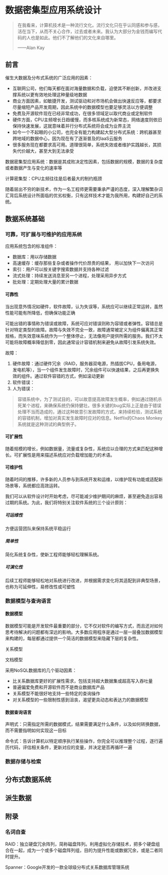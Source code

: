 # 数据密集型应用系统设计

> 在我看来，计算机技术是一种流行文化。流行文化只在乎认同感和参与感，活在当下，从而不关心合作，过去或者未来。我认为大部分为金钱而编写代码的人也是如此。他们不了解他们的文化来自哪里。
>
> ——Alan Kay

## 前言

催生大数据及分布式系统的广泛应用的因素：

* 互联网公司，他们每天都在面对海量数据和负载，迫使其不断创新，并改进支撑系统以更有效地处理这种量级地数据
* 商业方面因素，如敏捷开发，测试驱动和对市场机会做出快速反应等，都要求尽量缩短产品开发周期，因此系统中的数据模型也要足够灵活以方便调整
* 免费及开源软件现在已经非常成功，在很多领域足以取代商业或定制软件
* 硬件方面，CPU主频增长日趋缓慢，而多核系统成为新常态，网络速度则依旧保持快速发展，这就意味着并行分布式系统将会成为业界主流
* 如今一个不起眼的小公司，也完全有能力构建起大型分布式系统：跨机器甚至跨地域的数据中心，因为现在有了逐渐普及的IaaS云服务
* 很多服务现在都要求高可用。道理很简单，系统失效或者维护实践越长，其损失代价越大，甚至大到无法承受

数据密集型应用系统：数据是其成败决定性因素，包括数据的规模，数据的复杂度或者数据产生与变化的速率等

计算密集型：CPU主频往往是后者最大的制约瓶颈

随着层出不穷的新技术，作为一名工程师更需要秉承严谨的态度，深入理解繁杂词汇背后系统设计所面临的优劣权衡，只有这样技术才能为我所用，构建好自己的系统。

## 数据系统基础

### 可靠，可扩展与可维护的应用系统

应用系统包含的标准组件：

* 数据库：用以存储数据
* 高速缓存：缓存那些复杂或者操作代价昂贵的结果， 用以加快下一次访问
* 索引：用户可以按关键字搜索数据并支持各种过滤
* 流式处理：持续发送消息至另一个进程，处理采用异步方式
* 批处理：定期处理大量的累计数据

#### 可靠性

当出现意外情况如硬件，软件故障，认为失误等，系统应可以继续正常运转，虽然性能可能有所降低，但确保功能正确

可能出错的事情称为错误或故障，系统可应对错误则称为容错或者弹性。容错总是针对特定类型的故障。故障与失效不完全一致，故障通常被定义为组件偏离其正常规格，而失效意味系统作为一个整体停止，无法像用户提供所需的服务。我们不太可能将故障概率降低到零，因此通常设计容错机制来避免从故障引发系统失效。

故障：

1. 硬件故障：通过硬件冗余（RAID，服务器双电源，热插拔CPU，备用电源，发电机等），当一个组件发生故障时，冗余组件可以快速结果，之后再更换失效的组件。通过软件容错的方式，例如滚动更新
2. 软件错误：
3. 人为错误：



> 容错系统中，为了测试目的，可以故意提高故障发生概率，例如通过随机杀死某个进程，来确保系统仍保持健壮。很多关键的bug实际上正是由于错误处理不当而造成的，通过这种故意引发故障的方式，来持续检验，测试系统的容错机制，增加对真实发生故障时应对的信息。Netflix的Chaos Monkey系统就是这种测试的典型例子。

 #### 可扩展性

随着规模的增长，例如数据量，流量或复杂性，系统应以合理的方式来匹配这种增长。可扩展性是用来描述系统应对负载增加能力的术语。

#### 可维护性

随着时间的推移，许多新的人员参与到系统开发和运维，以维护现有功能或适配新场景等，系统都应高效运转。

我们可以从软件设计时开始考虑，尽可能减少维护期间的麻烦，甚至避免造出容易过期的系统。为此，我们将特别关注软件系统的三个设计原则：

##### 可运维性

方便运营团队来保持系统平稳运行

##### 简单性

简化系统复杂性，使新工程师能够轻松理解系统。

##### 可演化性

后续工程师能够轻松地对系统进行改进，并根据需求变化将其适配到非典型场景，也称为可延伸性，易修改性或可塑性

### 数据模型与查询语言

#### 数据模型

数据模型可能是开发软件最重要的部分，它不仅对软件的编写方式，而且还对如何思考待解决的问题都有深远的影响。大多数应用程序是通过一层一层叠加数据模型来构建的，每层都通过提供一个简洁的数据模型来隐藏下层的复杂性。

关系模型



文档模型

采用NoSQL数据库的几个驱动因素：

* 比关系数据库更好的扩展性需求，包括支持超大数据集或超高写入吞吐量
* 普遍偏爱免费和开源软件而不是商业数据库产品
* 关系模型不能很好地支持一些特定的查询操作
* 对关系模型的一些限制性感到沮丧，渴望更具动态和表达力的数据模型

#### 数据查询语言

声明式：只需指定所需的数据模式，结果需要满足什么条件，以及如何转换数据，而不需要指明如何实现这一目标

命令式：告诉计算机以特定顺序执行某些操作，你完全可以推理整个过程，逐行遍历代码，评估相关条件，更新对应的变量，并决定是否再循环一遍

### 数据存储与检索



## 分布式数据系统

## 派生数据

## 附录

### 名词自查

RAID：独立硬盘冗余阵列，简称磁盘阵列。利用虚拟化存储技术，把多个硬盘组合在一起，成为一个或多个磁盘阵列组，目的为提升性能或数据冗余，或是二者同时提升。

Spanner：Google开发的一款全球级分布式关系数据库管理系统